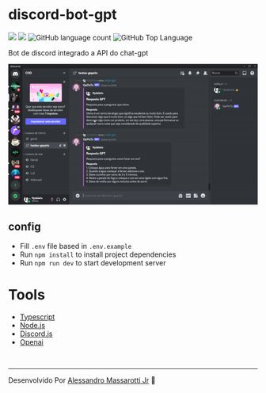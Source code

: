 # discord-bot-gpt


<p>
  <img src="https://img.shields.io/badge/made%20by-Alessandro%20Massarotti%20Jr-6d429b?style=flat-square">
  <img src="https://img.shields.io/badge/Node.js-16.17.0-6d429b?style=flat-square">
  <img alt="GitHub language count" src="https://img.shields.io/github/languages/count/alessandro-massarotti-Jr/discord-bot-gpt?color=6d429b&style=flat-square">
  <img alt="GitHub Top Language" src="https://img.shields.io/github/languages/top/alessandro-massarotti-Jr/discord-bot-gpt?color=6d429b&style=flat-square">
</p>

Bot de discord integrado a API do chat-gpt

<img src="./gpt.gif" alt="screenshot">


## config

 - Fill `.env` file based in `.env.example`
 - Run `npm install` to install project dependencies
 - Run `npm run dev` to start development server

# Tools

 - [Typescript](https://www.typescriptlang.org/)
 - [Node.js](https://nodejs.org/en/docs/)
 - [Discord.js](https://discord.js.org/)
 - [Openai](https://openai.com/)


<br>

---

Desenvolvido Por [Alessandro Massarotti Jr](https://github.com/alessandro-massarotti-jr) 🤖